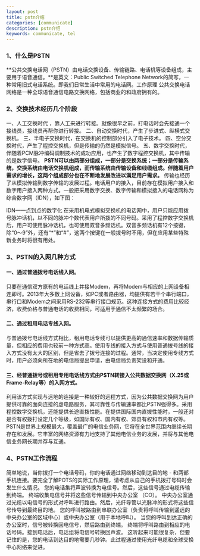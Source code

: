 ```yaml
---
layout: post
title: pstn介绍
categories: [communicate]
description: pstn介绍
keywords: communicate, tel
---
```




### 1、什么是PSTN

**公共交换电话网（PSTN）由电话交换设备、传输链路、电话机等设备组成，主要用于语音通信。**是英文：Public Switched Telephone Network的简写，一种常用旧式电话系统。即我们日常生活中常用的电话网。工作原理 公共交换电话网络是一种全球语音通信电路交换网络，包括商业的和政府拥有的。

### 2、交换技术经历几个阶段

一、人工交换时代 ，靠人工来进行转接。就像很早之前，打电话时会先接通一个接线员，接线员再帮你进行转接。
二、自动交换时代，产生了步进式、纵横式交换机。
三、半电子交换时代，在交换机的控制部分引入了电子技术。
四、空分交换时代，产生了程控交换机，但是传输的仍然是模拟信号。
五、数字交换时代，伴随着PCM脉冲编码调制技术的成功应用，也产生了数字程控交换机，其中传输的是数字信号。
       **PSTN可以由两部分组成，一部分是交换系统；一部分是传输系统，交换系统由电话交换机组成，而传输系统由传输设备和线缆组成。伴随着用户需求的增长，这两个组成部分也在不断地发展改进以满足用户需求。**
传输也经历了从模拟传输到数字传输的发展过程。电话用户的接入，目前存在模拟用户接入和数字用户接入两种方式。一般把采用数字交换、数字传输和模拟接入的电话网称为综合数字网（IDN），如下图：

 IDN——点到点的数字化
        在采用机电式模拟交换机的电话网中，用户只能应用拨号脉冲话机，以不同的脉冲个数代表用户所拨的不同号码。采用了程控数字交换机后，用户可使用脉冲话机，也可使用双音多频话机。双音多频话机有12个按键，除“0～9”外，还有“*”和“#”，这两个按键在一般拨号时不用，但在应用某些特殊新业务时将很有用处。

### 3、PSTN的入网几种方式

#### 一、通过普通拨号电话线入网。

只要在通信双方原有的电话线上并接Modem，再将Modem与相应的上网设备相连即可。2013年大多数上网设备，如PC或者路由器，均提供有若干个串行端口，串行口和Modem之间采用RS-232等串行接口规范。这种连接方式的费用比较经济，收费价格与普通电话的收费相同，可适用于通信不太频繁的场合。

#### 二、通过租用电话专线入网。

与普通拨号电话线方式相比，租用电话专线可以提供更高的通信速率和数据传输质量，但相应的费用也较前一种方式高。使用专线的接入方式与使用普通拨号线的接入方式没有太大的区别，但是省去了拨号连接的过程。通常，当决定使用专线方式时，用户必须向所在地的电信局提出申请，由电信局负责架设和开通。

#### 三、经普通拨号或租用专用电话线方式由PSTN转接入公共数据交换网（X.25或Frame-Relay等）的入网方式。

利用该方式实现与远地的连接是一种较好的远程方式，因为公共数据交换网为用户提供可靠的面向连接的虚电路服务，其可靠性与传输速率都比PSTN强得多。采用程控数字交换机，还能提供长途直拨性能。在提供国际国内直拨性能时，一般还对是否有权拨打设定几个等级，如国际有权、国内有权、郊县有权和市内有权等。
PSTN是世界上规模最大，覆盖最广的电信业务网，它将在全世界范围内继续长期存在和发展。它丰富的网络资源有力地支持了其他电信业务的发展，并将与其他电信业务网长期并存与互通。

### 4、PSTN工作流程

简单地说，当你拨打一个电话号码，你的电话通过网络移动到达目的地 - 和两部手机连接。要完全了解POTS的实际工作原理，请考虑从自己的手机拨打号码时会发生什么情况。
您的电话集将声波转换为电信号。然后，这些信号通过电缆传输到终端。
终端收集电信号并将这些信号传输到中央办公室 （CO）。
中央办公室通过光缆以电信号的形式对呼叫进行路由。然后，光纤导管以光脉冲的形式将这些信号传导到最终目的地。
您的呼叫被路由到串联办公室（负责将呼叫传输到遥远的中央办公室的区域中心）或中央办公室（用于本地呼叫）。
当您的呼叫到达正确的办公室时，信号被转换回电信号，然后路由到终端。
终端将呼叫路由到相应的电话号码。接到电话后，电话组将电信号转换回声波。
这听起来可能很复杂，但要记住的是，您的电话到达目的地需要几秒钟。此过程通过使用光纤电缆和全球交换中心网络来促进。









